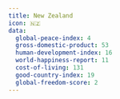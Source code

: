 ```yaml
---
title: New Zealand
icon: 🇳🇿
data:
  global-peace-index: 4
  gross-domestic-product: 53
  human-development-index: 16
  world-happiness-report: 11
  cost-of-living: 131
  good-country-index: 19
  global-freedom-score: 2
---
```

